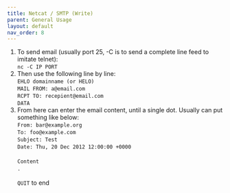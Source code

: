 ```yaml
---
title: Netcat / SMTP (Write)
parent: General Usage
layout: default
nav_order: 8
---
```


1. To send email (usually port 25, -C is to send a complete line feed to imitate telnet):\
   `nc -C IP PORT`
2. Then use the following line by line:\
   `EHLO domainname (or HELO)`\
   `MAIL FROM: a@email.com`\
   `RCPT TO: recepient@email.com`\
   `DATA`
3. From here can enter the email content, until a single dot. Usually can put something like below:\
   `From: bar@example.org`\
   `To: foo@example.com`\
   `Subject: Test`\
   `Date: Thu, 20 Dec 2012 12:00:00 +0000`\
   \
   `Content`\
   `.`\
   \
   `QUIT` to end
